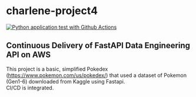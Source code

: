 # charlene-project4

[![Python application test with Github Actions](https://github.com/nogibjj/charlene-project4/actions/workflows/devops.yml/badge.svg)](https://github.com/nogibjj/charlene-project4/actions/workflows/devops.yml)

## Continuous Delivery of FastAPI Data Engineering API on AWS
This project is a basic, simplified Pokedex (https://www.pokemon.com/us/pokedex/) 
that used a dataset of Pokemon (Gen1-6) downloaded from Kaggle using Fastapi.  
CI/CD is integrated.
 
